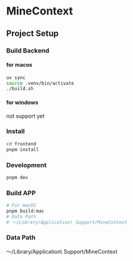 # MineContext

## Project Setup

### Build Backend
#### for macos
```bash
uv sync
source .venv/bin/activate
./build.sh
```
#### for windows
not support yet


### Install

```bash
cd frontend
pnpm install
```

### Development
```bash
pnpm dev
```

### Build APP

```bash
# For macOS
pnpm build:mac
# Data Path
# ～/Library/Application\ Support/MineContext
```

### Data Path

～/Library/Application\ Support/MineContext
